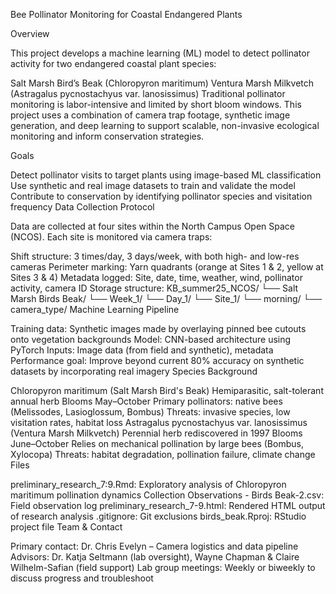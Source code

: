 Bee Pollinator Monitoring for Coastal Endangered Plants

Overview

This project develops a machine learning (ML) model to detect pollinator activity for two endangered coastal plant species:

Salt Marsh Bird’s Beak (Chloropyron maritimum)
Ventura Marsh Milkvetch (Astragalus pycnostachyus var. lanosissimus)
Traditional pollinator monitoring is labor-intensive and limited by short bloom windows. This project uses a combination of camera trap footage, synthetic image generation, and deep learning to support scalable, non-invasive ecological monitoring and inform conservation strategies.

Goals

Detect pollinator visits to target plants using image-based ML classification
Use synthetic and real image datasets to train and validate the model
Contribute to conservation by identifying pollinator species and visitation frequency
Data Collection Protocol

Data are collected at four sites within the North Campus Open Space (NCOS). Each site is monitored via camera traps:

Shift structure: 3 times/day, 3 days/week, with both high- and low-res cameras
Perimeter marking: Yarn quadrants (orange at Sites 1 & 2, yellow at Sites 3 & 4)
Metadata logged: Site, date, time, weather, wind, pollinator activity, camera ID
Storage structure:
KB_summer25_NCOS/
  └── Salt Marsh Birds Beak/
      └── Week_1/
          └── Day_1/
              └── Site_1/
                  └── morning/
                      └── camera_type/
Machine Learning Pipeline

Training data: Synthetic images made by overlaying pinned bee cutouts onto vegetation backgrounds
Model: CNN-based architecture using PyTorch
Inputs: Image data (from field and synthetic), metadata
Performance goal: Improve beyond current 80% accuracy on synthetic datasets by incorporating real imagery
Species Background

Chloropyron maritimum (Salt Marsh Bird's Beak)
Hemiparasitic, salt-tolerant annual herb
Blooms May–October
Primary pollinators: native bees (Melissodes, Lasioglossum, Bombus)
Threats: invasive species, low visitation rates, habitat loss
Astragalus pycnostachyus var. lanosissimus (Ventura Marsh Milkvetch)
Perennial herb rediscovered in 1997
Blooms June–October
Relies on mechanical pollination by large bees (Bombus, Xylocopa)
Threats: habitat degradation, pollination failure, climate change
Files

preliminary_research_7:9.Rmd: Exploratory analysis of Chloropyron maritimum pollination dynamics
Collection Observations - Birds Beak-2.csv: Field observation log
preliminary_research_7-9.html: Rendered HTML output of research analysis
.gitignore: Git exclusions
birds_beak.Rproj: RStudio project file
Team & Contact

Primary contact: Dr. Chris Evelyn – Camera logistics and data pipeline
Advisors: Dr. Katja Seltmann (lab oversight), Wayne Chapman & Claire Wilhelm-Safian (field support)
Lab group meetings: Weekly or biweekly to discuss progress and troubleshoot
